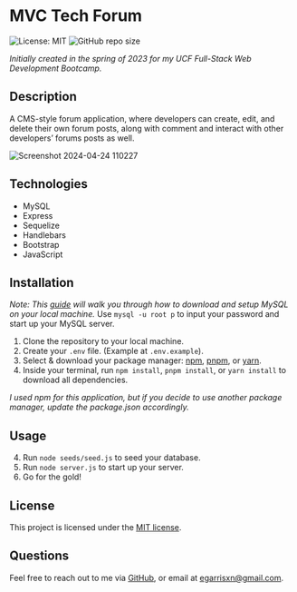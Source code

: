 # MVC Tech Forum

![License: MIT](https://img.shields.io/badge/License-MIT-yellow.svg)  ![GitHub repo size](https://img.shields.io/github/repo-size/egarrisxn/mvc-tech-forum)

_Initially created in the spring of 2023 for my UCF Full-Stack Web Development Bootcamp._

## Description

A CMS-style forum application, where developers can create, edit, and delete their own forum posts, along with comment and interact with other developers’ forums posts as well.

![Screenshot 2024-04-24 110227](https://github.com/EGARRISXN/mvc-tech-forum/assets/126130230/c2c373b7-7564-41c4-85a1-0a47e8cb5c20)

## Technologies

- MySQL
- Express
- Sequelize
- Handlebars
- Bootstrap
- JavaScript

## Installation

_Note: This [guide](https://coding-boot-camp.github.io/full-stack/mysql/mysql-installation-guide) will walk you through how to download and setup MySQL on your local machine._ Use `mysql -u root p` to input your password and start up your MySQL server.

1. Clone the repository to your local machine.
2. Create your `.env` file. (Example at `.env.example`).
3. Select & download your package manager: [npm](https://www.npmjs.com/), [pnpm](https://pnpm.io/), or [yarn](https://yarnpkg.com/).
4. Inside your terminal, run `npm install`, `pnpm install`, or `yarn install` to download all dependencies.

_I used npm for this application, but if you decide to use another package manager, update the package.json accordingly._

## Usage

4. Run `node seeds/seed.js` to seed your database.
5. Run `node server.js` to start up your server.
6. Go for the gold!

## License

This project is licensed under the [MIT license](https://opensource.org/licenses/MIT).

## Questions

Feel free to reach out to me via [GitHub](https://github.com/EGARRISXN), or email at egarrisxn@gmail.com.
